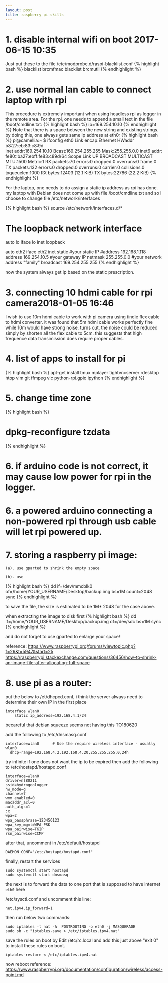 ```yaml
---
layout: post
title: raspberry pi skills
---
```


# 1. disable internal wifi on boot 2017-06-15 10:35 
 Just put these to the file /etc/modprobe.d/raspi-blacklist.conf
 {% highlight bash %}
 blacklist brcmfmac
 blacklist brcmutil
 {% endhighlight %}

# 2. use normal lan cable to connect laptop with rpi
  This procedure is extremely important when using headless rpi as logger in the remote area.
  For the rpi, one needs to append a small text in the file /boot/cmdline.txt:
 {% highlight bash %}
  ip=169.254.10.10
 {% endhighlight %}
   Note that there is a space between the new string and existing strings. by doing this, one always gets same ip address at eth0:
 {% highlight bash %}
 pi@camellia:~ $ ifconfig
 eth0      Link encap:Ethernet  HWaddr b8:27:eb:83:c8:9d  
           inet addr:169.254.10.10  Bcast:169.254.255.255  Mask:255.255.0.0
           inet6 addr: fe80::ba27:ebff:fe83:c89d/64 Scope:Link
           UP BROADCAST MULTICAST  MTU:1500  Metric:1
           RX packets:70 errors:0 dropped:0 overruns:0 frame:0
           TX packets:132 errors:0 dropped:0 overruns:0 carrier:0
           collisions:0 txqueuelen:1000 
           RX bytes:12403 (12.1 KiB)  TX bytes:22786 (22.2 KiB)
 {% endhighlight %}


 For the laptop, one needs to do assign a static ip address as rpi has done. my laptop with Debian does not come up with file /boot/cmdline.txt and so I choose to change file /etc/network/interfaces

 {% highlight bash %}
 source /etc/network/interfaces.d/*
 
 # The loopback network interface
 auto lo
 iface lo inet loopback
 
 
 auto eth2
 iface eth2 inet static
     #your static IP
     #address 192.168.1.118  
     address 169.254.10.5
     #your gateway IP
     netmask 255.255.0.0
     #your network address "family"
     broadcast 169.254.255.255
 {% endhighlight %}
 
 
 now the system always get ip based on the static prescription.
# 3. connecting 10 hdmi cable for rpi camera2018-01-05 16:46

 I wish to use 10m hdmi cable to work with pi camera using tindie flex cable to hdmi converter. it was found that 5m hdmi cable works perfectly fine while 10m would have strong noise. turns out, the noise could be reduced simply by shorten all the flex cable to 5cm. this suggests that high frequence data transimission does require proper cables.


# 4. list of apps to install for pi

{% highlight bash %}
apt-get install tmux mplayer tightvncserver rdesktop htop vim git ffmpeg vlc python-rpi.gpio ipython
{% endhighlight %}

# 5. change time zone

{% highlight bash %}
# dpkg-reconfigure tzdata
{% endhighlight %}
# 6. if arduino code is not correct, it may cause low power for rpi in the logger.

# 6. a powered arduino connecting a non-powered rpi through usb cable will let rpi powered up.

# 7. storing a raspberry pi image:

    (a). use gparted to shrink the empty space

    (b). use 

{% highlight bash %}
dd if=/dev/mmcblk0 of=/home/YOUR_USERNAME/Desktop/backup.img bs=1M count=2048
sync
{% endhighlight %}

to save the file, the size is estimated to be 1M* 2048 for the case above.

when extracting the image to disk first
{% highlight bash %}
dd if=/home/YOUR_USERNAME/Desktop/backup.img of=/dev/sdc bs=1M 
sync
{% endhighlight %}

and do not forget to use gparted to enlarge your space!

reference:
https://www.raspberrypi.org/forums/viewtopic.php?f=26&t=5947&start=25
https://raspberrypi.stackexchange.com/questions/36456/how-to-shrink-an-image-file-after-allocating-full-space

# 8. use pi as a router:

put the below to /et/dhcpcd.conf, i think the server always need to determine their own IP in the first place

```
interface wlan0
    static ip_address=192.168.4.1/24
```
becareful that debian squeeze seems not having this TO180620

add the following to /etc/dnsmasq.conf
```
interface=wlan0      # Use the require wireless interface - usually wlan0
  dhcp-range=192.168.4.2,192.168.4.20,255.255.255.0,24h
```
try infinite if one does not want the ip to be expired
then add the following to /etc/hostapd/hostapd.conf

```
interface=wlan0
driver=nl80211
ssid=hydrogeologger
hw_mode=g
channel=7
wmm_enabled=0
macaddr_acl=0
auth_algs=1
:x
wpa=2
wpa_passphrase=123456123
wpa_key_mgmt=WPA-PSK
wpa_pairwise=TKIP
rsn_pairwise=CCMP
```

after that, uncomment in /etc/default/hostapd

```
DAEMON_CONF="/etc/hostapd/hostapd.conf"
```

finally, restart the services

```
sudo systemctl start hostapd
sudo systemctl start dnsmasq
```
the next is to forward the data to one port that is supposed to have internet `eth0` here

/etc/sysctl.conf and uncomment this line:

```
net.ipv4.ip_forward=1
```

then run below two commands:

```
sudo iptables -t nat -A  POSTROUTING -o eth0 -j MASQUERADE
sudo sh -c "iptables-save > /etc/iptables.ipv4.nat"
```

save the rules on boot by Edit /etc/rc.local and add this just above "exit 0" to install these rules on boot.
```
iptables-restore < /etc/iptables.ipv4.nat

```
now reboot
reference:
https://www.raspberrypi.org/documentation/configuration/wireless/access-point.md

